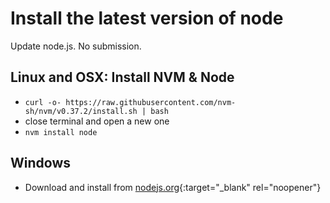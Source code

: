 # Install the latest version of node

Update node.js. No submission.
## Linux and OSX: Install NVM & Node

* `curl -o- https://raw.githubusercontent.com/nvm-sh/nvm/v0.37.2/install.sh | bash`
* close terminal and open a new one
* `nvm install node`

## Windows

* Download and install from [nodejs.org](https://nodejs.org/en/){:target="_blank" rel="noopener"}
